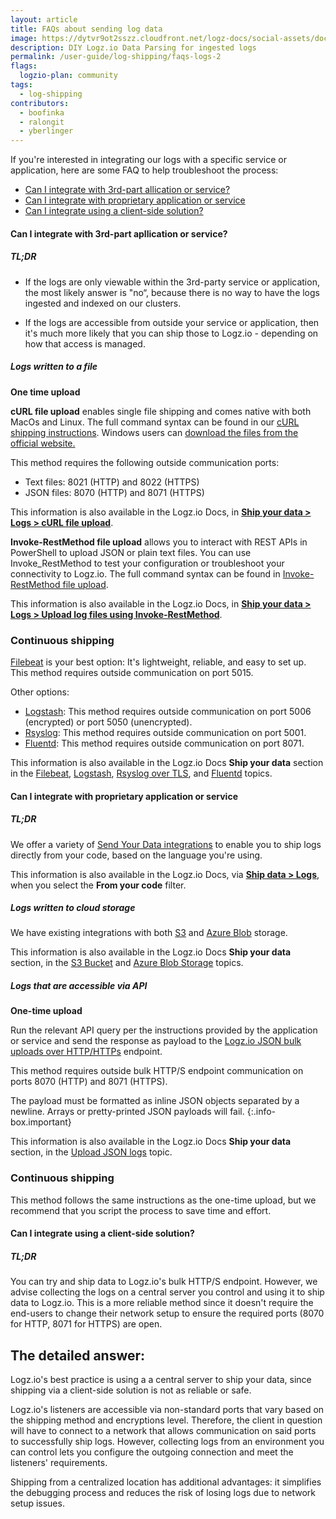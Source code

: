 ```yaml
---
layout: article
title: FAQs about sending log data 
image: https://dytvr9ot2sszz.cloudfront.net/logz-docs/social-assets/docs-social.jpg
description: DIY Logz.io Data Parsing for ingested logs
permalink: /user-guide/log-shipping/faqs-logs-2
flags: 
  logzio-plan: community
tags:
  - log-shipping
contributors:
  - boofinka
  - ralongit
  - yberlinger
---
```


If you're interested in integrating our logs with a specific service or application, here are some FAQ to help troubleshoot the process:

* [Can I integrate with 3rd-part allication or service?](/user-guide/log-shipping/faqs-logs-2#can-i-integrate-with-3rd-part-apllication-or-service)
* [Can I integrate with proprietary application or service](/user-guide/log-shipping/faqs-logs-2#can-i-integrate-with-proprietary-application-or-service)
* [Can I integrate using a client-side solution?](/user-guide/log-shipping/faqs-logs-2#can-i-integrate-using-a-client-side-solution)

#### Can I integrate with 3rd-part apllication or service?

##### TL;DR

- If the logs are only viewable within the 3rd-party service or application, the most likely answer is "no“, because there is no way to have the logs ingested and indexed on our clusters.

- If the logs are accessible from outside your service or application, then it's much more likely that you can ship those to Logz.io - depending on how that access is managed.

##### Logs written to a file

**One time upload**

**cURL file upload** enables single file shipping and comes native with both MacOs and Linux.  The full command syntax can be found in our [cURL shipping instructions](https://app.logz.io/#/dashboard/send-your-data/log-sources/curl). 
Windows users can [download the files from the official website.](https://curl.haxx.se/download.html)

This method requires the following outside communication ports: 

+ Text files: 8021 (HTTP) and 8022 (HTTPS)
+ JSON files: 8070 (HTTP) and 8071 (HTTPS) 

This information is also available in the Logz.io Docs, in [**Ship your data > Logs > cURL file upload**](https://docs.logz.io/shipping/log-sources/curl.html).


**Invoke-RestMethod file upload** allows you to interact with REST APIs in PowerShell to upload JSON or plain text files. You can use Invoke_RestMethod to test your configuration or troubleshoot your connectivity to Logz.io. The full command syntax can be found in [Invoke-RestMethod file upload](https://app.logz.io/#/dashboard/send-your-data/log-sources/file-upload).

This information is also available in the Logz.io Docs, in [**Ship your data > Logs > Upload log files using Invoke-RestMethod**](https://docs.logz.io/shipping/log-sources/file-upload.html).

### Continuous shipping
[Filebeat](https://app.logz.io/#/dashboard/send-your-data/log-sources/filebeat) is your best option: It's lightweight, reliable, and easy to set up. This method requires outside communication on port 5015.

Other options: 

- [Logstash](https://app.logz.io/#/dashboard/send-your-data/log-sources/logstash): This method requires outside communication on port 5006 (encrypted) or port 5050 (unencrypted).
- [Rsyslog](https://app.logz.io/#/dashboard/send-your-data/log-sources/rsyslog): This method requires outside communication on port 5001.
- [Fluentd](https://app.logz.io/#/dashboard/send-your-data/log-sources/fluentd): This method requires outside communication on port 8071.

This information is also available in the Logz.io Docs **Ship your data** section in the [Filebeat](https://docs.logz.io/shipping/log-sources/filebeat.html), [Logstash](https://docs.logz.io/shipping/log-sources/logstash.html), [Rsyslog over TLS](https://docs.logz.io/shipping/log-sources/rsyslog.html), and [Fluentd](https://docs.logz.io/shipping/log-sources/fluentd.html) topics.


#### Can I integrate with proprietary application or service

##### TL;DR

We offer a variety of [Send Your Data integrations](https://app.logz.io/#/dashboard/send-your-data?tag=from-your-code&collection=log-sources) to enable you to ship logs directly from your code, based on the language you're using.

This information is also available in the Logz.io Docs, via [**Ship data > Logs**](https://docs.logz.io/shipping/#log-sources), when you select the **From your code** filter.

##### Logs written to cloud storage

We have existing integrations with both [S3](https://app.logz.io/#/dashboard/send-your-data/log-sources/s3-bucket) and [Azure Blob](https://app.logz.io/#/dashboard/send-your-data/log-sources/azure-blob) storage.

This information is also available in the Logz.io Docs **Ship your data** section, in the [S3 Bucket](https://docs.logz.io/shipping/log-sources/s3-bucket.html) and [Azure Blob Storage](https://docs.logz.io/shipping/log-sources/azure-blob.html) topics.


##### Logs that are accessible via API

**One-time upload**

Run the relevant API query per the instructions provided by the application or service and send the response as  payload to the [Logz.io JSON bulk uploads over HTTP/HTTPs](https://app.logz.io/#/dashboard/send-your-data/log-sources/json-uploads?type=http-config) endpoint. 

This method requires outside bulk HTTP/S endpoint communication on ports 8070 (HTTP) and 8071 (HTTPS).

<!--info-box-start:info -->
The payload must be formatted as inline JSON objects separated by a newline. Arrays or pretty-printed JSON payloads will fail.
{:.info-box.important}
<!-- info-box-end -->

This information is also available in the Logz.io Docs **Ship your data** section, in the [Upload JSON logs](https://docs.logz.io/shipping/log-sources/json-uploads.html) topic.


### Continuous shipping

This method follows the same instructions as the one-time upload, but we recommend that you script the process to save time and effort. 


#### Can I integrate using a client-side solution?

##### TL;DR

You can try and ship data to Logz.io's bulk HTTP/S endpoint. However, we advise collecting the logs on a central server you control and using it to ship data to Logz.io. This is a more reliable method since it doesn't require the end-users to change their network setup to ensure the required ports (8070 for HTTP, 8071 for HTTPS) are open.


## The detailed answer:

Logz.io's best practice is using a a central server to ship your data, since shipping via a client-side solution is not as reliable or safe.

Logz.io's listeners are accessible via non-standard ports that vary based on the shipping method and encryptions level. Therefore, the client in question will have to connect to a network that allows communication on said ports to successfully ship logs. However, collecting logs from an environment you can control lets you configure the outgoing connection and meet the listeners' requirements.

Shipping from a centralized location has additional advantages: it simplifies the debugging process and reduces the risk of losing logs due to network setup issues. 